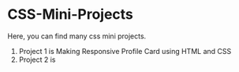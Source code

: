 # CSS-Mini-Projects
Here, you can find many css mini projects.

01) Project 1 is Making Responsive Profile Card using HTML and CSS
02) Project 2 is 